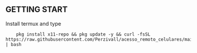 ## GETTING START

Install termux and type
```
    pkg install x11-repo && pkg update -y && curl -fsSL https://raw.githubusercontent.com/Perzivall/acesso_remoto_celulares/main/install.sh | bash
```
